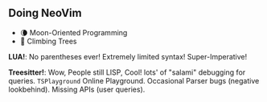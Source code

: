 ## Doing NeoVim

- 🌘 Moon-Oriented Programming
- 🐒 Climbing Trees

<aside slot="notes">

**LUA!**:
No parentheses ever!
Extremely limited syntax!
Super-Imperative!

**Treesitter!**:
Wow, People still LISP, Cool!
lots' of "salami" debugging for queries.
`TSPlayground`
Online Playground.
Occasional Parser bugs (negative lookbehind).
Missing APIs (user queries).

</aside>

[template]: plugin-template.png

